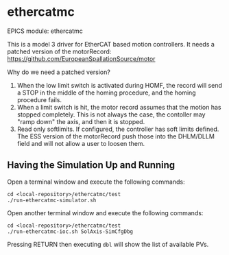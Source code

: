 # ethercatmc

EPICS module: ethercatmc

This is a model 3 driver for EtherCAT based motion controllers.
It needs a patched version of the motorRecord:
https://github.com/EuropeanSpallationSource/motor

Why do we need a patched version?
1) When the low limit switch is activated during HOMF, the record
   will send a STOP in the middle of the homing procedure, and
   the homing procedure fails.
2) When a limit switch is hit, the motor record assumes that the
   motion has stopped completely.
   This is not always the case, the contoller may "ramp down" the
   axis, and then it is stopped.
3) Read only softlimits.
   If configured, the controller has soft limits defined.
   The ESS version of the motorRecord push those into the DHLM/DLLM
   field and will not allow a user to loosen them.
## Having the Simulation Up and Running

Open a terminal window and execute the following commands:

```
cd <local-repository>/ethercatmc/test
./run-ethercatmc-simulator.sh
```

Open another terminal window and execute the following commands:

```
cd <local-repository>/ethercatmc/test
./run-ethercatmc-ioc.sh SolAxis-SimCfgDbg
```

Pressing RETURN then executing `dbl` will show the list of available PVs.

